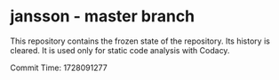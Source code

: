 # jansson - master branch

This repository contains the frozen state of the repository.
Its history is cleared. It is used only for static code
analysis with Codacy.

Commit Time: 1728091277